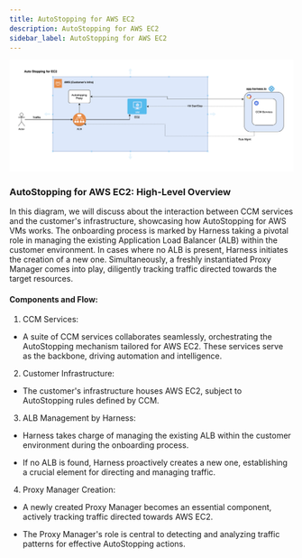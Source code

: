 ```yaml
---
title: AutoStopping for AWS EC2 
description: AutoStopping for AWS EC2 
sidebar_label: AutoStopping for AWS EC2 
---
```


![](./static/AutoStopping_for_AWS_EC2.png)

### AutoStopping for AWS EC2: High-Level Overview

In this diagram, we will discuss about the interaction between CCM services and the customer's infrastructure, showcasing how AutoStopping for AWS VMs works. The onboarding process is marked by Harness taking a pivotal role in managing the existing Application Load Balancer (ALB) within the customer environment. In cases where no ALB is present, Harness initiates the creation of a new one. Simultaneously, a freshly instantiated Proxy Manager comes into play, diligently tracking traffic directed towards the target resources.

#### Components and Flow:

1.  CCM Services:

-   A suite of CCM services collaborates seamlessly, orchestrating the AutoStopping mechanism tailored for AWS EC2. These services serve as the backbone, driving automation and intelligence.

2.  Customer Infrastructure:

-   The customer's infrastructure houses AWS EC2, subject to AutoStopping rules defined by CCM.

3.  ALB Management by Harness:

-   Harness takes charge of managing the existing ALB within the customer environment during the onboarding process.

-   If no ALB is found, Harness proactively creates a new one, establishing a crucial element for directing and managing traffic.

4.  Proxy Manager Creation:

-   A newly created Proxy Manager becomes an essential component, actively tracking traffic directed towards AWS EC2.

-   The Proxy Manager's role is central to detecting and analyzing traffic patterns for effective AutoStopping actions.
